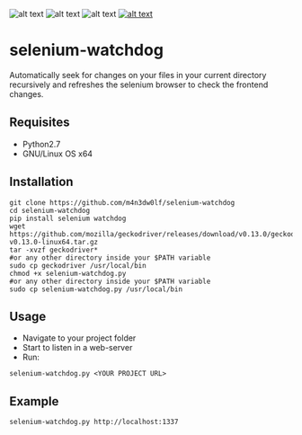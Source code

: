 ![alt text](https://img.shields.io/badge/version-0.1-green.svg)
![alt text](https://img.shields.io/badge/python-2.7-blue.svg)
![alt text](https://img.shields.io/badge/OS-GNU%2FLinux-000000.svg)
[![alt text](https://img.shields.io/badge/donate-bitcoin-orange.svg)](https://blockchain.info/address/1Eggia3JXwWiR4mkVqztionNUfs2N3ghAd)

# selenium-watchdog

Automatically seek for changes on your files in your current directory recursively and refreshes the selenium browser to check the frontend changes.

## Requisites
 - Python2.7
 - GNU/Linux OS x64

## Installation
```
git clone https://github.com/m4n3dw0lf/selenium-watchdog
cd selenium-watchdog
pip install selenium watchdog
wget https://github.com/mozilla/geckodriver/releases/download/v0.13.0/geckodriver-v0.13.0-linux64.tar.gz
tar -xvzf geckodriver*
#or any other directory inside your $PATH variable
sudo cp geckodriver /usr/local/bin
chmod +x selenium-watchdog.py
#or any other directory inside your $PATH variable
sudo cp selenium-watchdog.py /usr/local/bin
```

## Usage
 - Navigate to your project folder
 - Start to listen in a web-server
 - Run:
```
selenium-watchdog.py <YOUR PROJECT URL>
```

## Example
```
selenium-watchdog.py http://localhost:1337
```
